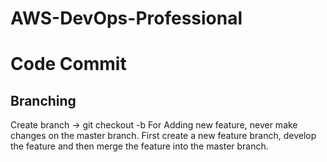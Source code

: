 # AWS-DevOps-Professional
# Code Commit


## Branching

Create branch -> git checkout -b <branch name>
For Adding new feature, never make changes on the master branch. First create a new feature branch, develop the feature and then merge the feature into the master branch.
